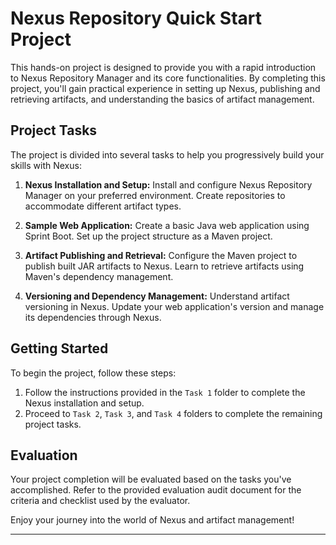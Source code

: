 # Nexus Repository Quick Start Project

This hands-on project is designed to provide you with a rapid introduction to Nexus Repository Manager and its core functionalities. By completing this project, you'll gain practical experience in setting up Nexus, publishing and retrieving artifacts, and understanding the basics of artifact management.

## Project Tasks
The project is divided into several tasks to help you progressively build your skills with Nexus:

1. **Nexus Installation and Setup:** Install and configure Nexus Repository Manager on your preferred environment. Create repositories to accommodate different artifact types.

2. **Sample Web Application:** Create a basic Java web application using Sprint Boot. Set up the project structure as a Maven project.

3. **Artifact Publishing and Retrieval:** Configure the Maven project to publish built JAR artifacts to Nexus. Learn to retrieve artifacts using Maven's dependency management.

4. **Versioning and Dependency Management:** Understand artifact versioning in Nexus. Update your web application's version and manage its dependencies through Nexus.

## Getting Started

To begin the project, follow these steps:

1. Follow the instructions provided in the `Task 1` folder to complete the Nexus installation and setup.
2. Proceed to `Task 2`, `Task 3`, and `Task 4` folders to complete the remaining project tasks.

## Evaluation

Your project completion will be evaluated based on the tasks you've accomplished. Refer to the provided evaluation audit document for the criteria and checklist used by the evaluator.

Enjoy your journey into the world of Nexus and artifact management!

---
